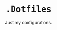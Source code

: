 <h1 align="center">
  <samp>.Dotfiles</samp>
</h1>

<p align="center">
  Just my configurations.
</p>
